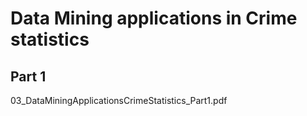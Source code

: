 # Data Mining applications in Crime statistics

## Part 1

03_DataMiningApplicationsCrimeStatistics_Part1.pdf
